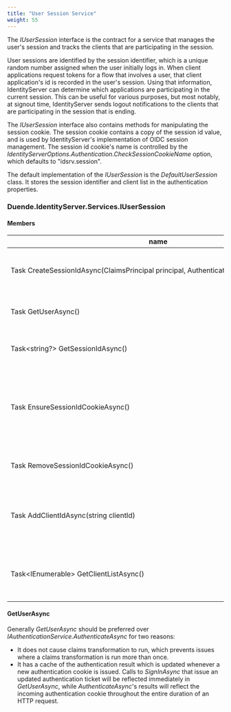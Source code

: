 ```yaml
---
title: "User Session Service"
weight: 55
---
```


The *IUserSession* interface is the contract for a service that manages the user's session and tracks the clients that are participating in the session.

User sessions are identified by the session identifier, which is a unique random number assigned when the user initially logs in. When client applications request tokens for a flow that involves a user, that client application's id is recorded in the user's session. Using that information, IdentityServer can determine which applications are participating in the current session. This can be useful for various purposes, but most notably, at signout time, IdentityServer sends logout notifications to the clients that are participating in the session that is ending.

The *IUserSession* interface also contains methods for manipulating the session cookie. The session cookie contains a copy of the session id value, and is used by IdentityServer's implementation of OIDC session management. The session id cookie's name is controlled by the *IdentityServerOptions.Authentication.CheckSessionCookieName* option, which defaults to "idsrv.session".

The default implementation of the *IUserSession* is the *DefaultUserSession* class. It stores the session identifier and client list in the authentication properties. 

### Duende.IdentityServer.Services.IUserSession

#### Members
| name | description |
| ---- | ----------- |
| Task<string> CreateSessionIdAsync(ClaimsPrincipal principal, AuthenticationProperties properties) | Creates a session id and issues the session id cookie. |
| Task<ClaimsPrincipal> GetUserAsync() | Gets the current authenticated user. |
| Task<string?> GetSessionIdAsync() | Gets the current session identifier. |
| Task EnsureSessionIdCookieAsync() | Ensures the session identifier cookie is synchronized with the current session identifier. |
| Task RemoveSessionIdCookieAsync() | Removes the session identifier cookie. |
| Task AddClientIdAsync(string clientId) | Adds a client to the list of clients the user has signed into during their session. |
| Task<IEnumerable<string>> GetClientListAsync() | Gets the list of clients the user has signed into during their session. |

#### GetUserAsync
Generally *GetUserAsync* should be preferred over *IAuthenticationService.AuthenticateAsync* for two reasons:
- It does not cause claims transformation to run, which prevents issues where a claims transformation is run more than once.
- It has a cache of the authentication result which is updated whenever a new authentication cookie is issued. Calls to *SignInAsync* that issue an updated authentication ticket will be reflected immediately in *GetUserAsync*, while *AuthenticateAsync*'s results will  reflect the incoming authentication cookie throughout the entire duration of an HTTP request.  
